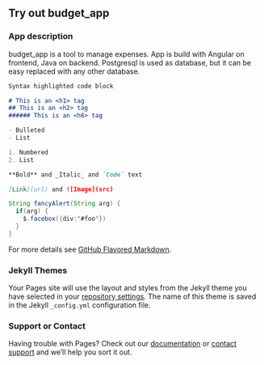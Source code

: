 ## **Try out budget_app**


### App description

budget_app is a tool to manage expenses. App is build with Angular on frontend, Java on backend. Postgresql is used as database, but it can be easy replaced with any other database.

```markdown
Syntax highlighted code block

# This is an <h1> tag
## This is an <h2> tag
###### This is an <h6> tag

- Bulleted
- List

1. Numbered
2. List

**Bold** and _Italic_ and `Code` text

[Link](url) and ![Image](src)
```

```java
String fancyAlert(String arg) {
  if(arg) {
    $.facebox({div:'#foo'})
  }
}
```

For more details see [GitHub Flavored Markdown](https://guides.github.com/features/mastering-markdown/).

### Jekyll Themes

Your Pages site will use the layout and styles from the Jekyll theme you have selected in your [repository settings](https://github.com/BartlomiejCalko/budget_app/settings). The name of this theme is saved in the Jekyll `_config.yml` configuration file.

### Support or Contact

Having trouble with Pages? Check out our [documentation](https://docs.github.com/categories/github-pages-basics/) or [contact support](https://github.com/contact) and we’ll help you sort it out.
